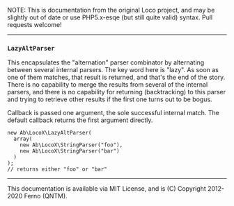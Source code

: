 
NOTE: This is documentation from the original Loco project, and may be slightly out of date or use PHP5.x-esqe (but still quite valid) syntax.  Pull requests welcome!

-----
### `LazyAltParser`

This encapsulates the "alternation" parser combinator by alternating between several internal parsers. The key word here is 
"lazy". As soon as one of them matches, that result is returned, and that's the end of the story. There is no capability to merge 
the results from several of the internal parsers, and there is no capability for returning (backtracking) to this parser and 
trying to retrieve other results if the first one turns out to be bogus.

Callback is passed one argument, the sole successful internal match. The default callback returns the first argument directly.

    new Ab\LocoX\LazyAltParser(
      array(
        new Ab\LocoX\StringParser("foo"),
        new Ab\LocoX\StringParser("bar")
      )
    );
    // returns either "foo" or "bar"





-----
This documentation is available via MIT License, and is (C) Copyright 2012-2020 Ferno (QNTM).
